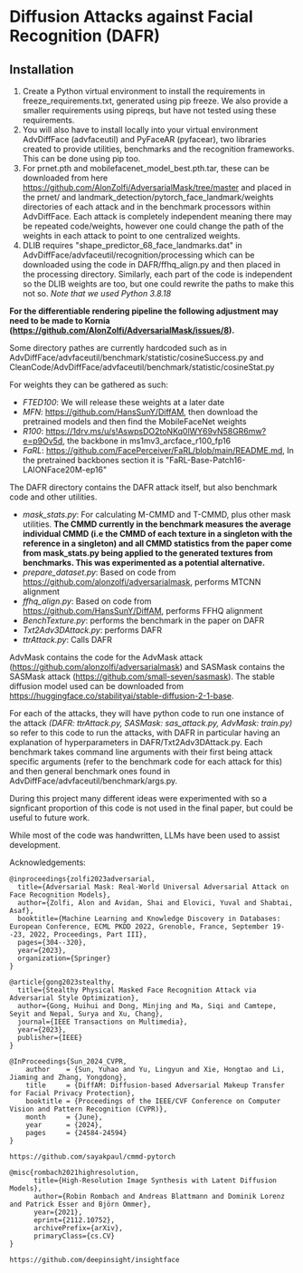# Diffusion Attacks against Facial Recognition (DAFR)

## Installation

1. Create a Python virtual environment to install the requirements in freeze_requirements.txt, generated using pip freeze. We also provide a smaller requirements using pipreqs, but have not tested using these requirements.
2. You will also have to install locally into your virtual environment AdvDiffFace (advfaceutil) and PyFaceAR (pyfacear), two libraries created to provide utilities, benchmarks and the recognition frameworks. This can be done using pip too.
3. For prnet.pth and mobilefacenet_model_best.pth.tar, these can be downloaded from here https://github.com/AlonZolfi/AdversarialMask/tree/master and placed in the prnet/ and landmark_detection/pytorch_face_landmark/weights directories of each attack and in the benchmark processors within AdvDiffFace. Each attack is completely independent meaning there may be repeated code/weights, however one could change the path of the weights in each attack to point to one centralized weights. 
4. DLIB requires "shape_predictor_68_face_landmarks.dat" in AdvDiffFace/advfaceutil/recognition/processing which can be downloaded using the code in  DAFR/ffhq_align.py and then placed in the processing directory. Similarly, each part of the code is independent so the DLIB weights are too, but one could rewrite the paths to make this not so.
*Note that we used Python 3.8.18*

**For the differentiable rendering pipeline the following adjustment may need to be made to Kornia (https://github.com/AlonZolfi/AdversarialMask/issues/8).**

Some directory pathes are currently hardcoded such as in AdvDiffFace/advfaceutil/benchmark/statistic/cosineSuccess.py and CleanCode/AdvDiffFace/advfaceutil/benchmark/statistic/cosineStat.py

For weights they can be gathered as such:
* *FTED100*: We will release these weights at a later date
* *MFN*: https://github.com/HansSunY/DiffAM, then download the pretrained models and then find the MobileFaceNet weights
* *R100*: https://1drv.ms/u/s!AswpsDO2toNKq0lWY69vN58GR6mw?e=p9Ov5d, the backbone in ms1mv3_arcface_r100_fp16 
* *FaRL*: https://github.com/FacePerceiver/FaRL/blob/main/README.md, In the pretrained backbones section it is "FaRL-Base-Patch16-LAIONFace20M-ep16"

The DAFR directory contains the DAFR attack itself, but also benchmark code and other utilities.

* *mask_stats.py*: For calculating M-CMMD and T-CMMD, plus other mask utilities. **The CMMD currently in the benchmark measures the average individual CMMD (i.e the CMMD of each texture in a singleton with the reference in a singleton) and all CMMD statistics from the paper come from mask_stats.py being applied to the generated textures from benchmarks. This was experimented as a potential alternative.**
* *prepare_dataset.py*: Based on code from https://github.com/alonzolfi/adversarialmask, performs MTCNN alignment
* *ffhq_align.py*: Based on code from https://github.com/HansSunY/DiffAM, performs FFHQ alignment
* *BenchTexture.py*: performs the benchmark in the paper on DAFR
* *Txt2Adv3DAttack.py*: performs DAFR
* *ttrAttack.py*: Calls DAFR

AdvMask contains the code for the AdvMask attack (https://github.com/alonzolfi/adversarialmask) and SASMask contains the SASMask attack (https://github.com/small-seven/sasmask). The stable diffusion model used can be downloaded from https://huggingface.co/stabilityai/stable-diffusion-2-1-base.

For each of the attacks, they will have python code to run one instance of the attack *(DAFR: ttrAttack.py, SASMask: sas_attack.py, AdvMask: train.py)* so refer to this code to run the attacks, with DAFR in particular having an explanation of hyperparameters in DAFR/Txt2Adv3DAttack.py. Each benchmark takes command line arguments with their first being attack specific arguments (refer to the benchmark code for each attack for this) and then general benchmark ones found in AdvDiffFace/advfaceutil/benchmark/args.py.

During this project many different ideas were experimented with so a signficant proportion of this code is not used in the final paper, but could be useful to future work.

While most of the code was handwritten, LLMs have been used to assist development.

Acknowledgements:
```
@inproceedings{zolfi2023adversarial,
  title={Adversarial Mask: Real-World Universal Adversarial Attack on Face Recognition Models},
  author={Zolfi, Alon and Avidan, Shai and Elovici, Yuval and Shabtai, Asaf},
  booktitle={Machine Learning and Knowledge Discovery in Databases: European Conference, ECML PKDD 2022, Grenoble, France, September 19--23, 2022, Proceedings, Part III},
  pages={304--320},
  year={2023},
  organization={Springer}
}

@article{gong2023stealthy,
  title={Stealthy Physical Masked Face Recognition Attack via Adversarial Style Optimization},
  author={Gong, Huihui and Dong, Minjing and Ma, Siqi and Camtepe, Seyit and Nepal, Surya and Xu, Chang},
  journal={IEEE Transactions on Multimedia},
  year={2023},
  publisher={IEEE}
}

@InProceedings{Sun_2024_CVPR,
    author    = {Sun, Yuhao and Yu, Lingyun and Xie, Hongtao and Li, Jiaming and Zhang, Yongdong},
    title     = {DiffAM: Diffusion-based Adversarial Makeup Transfer for Facial Privacy Protection},
    booktitle = {Proceedings of the IEEE/CVF Conference on Computer Vision and Pattern Recognition (CVPR)},
    month     = {June},
    year      = {2024},
    pages     = {24584-24594}
}

https://github.com/sayakpaul/cmmd-pytorch

@misc{rombach2021highresolution,
      title={High-Resolution Image Synthesis with Latent Diffusion Models}, 
      author={Robin Rombach and Andreas Blattmann and Dominik Lorenz and Patrick Esser and Björn Ommer},
      year={2021},
      eprint={2112.10752},
      archivePrefix={arXiv},
      primaryClass={cs.CV}
}

https://github.com/deepinsight/insightface
```